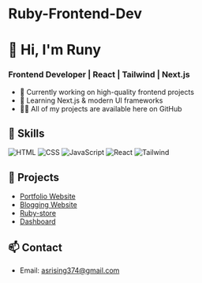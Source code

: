 # Ruby-Frontend-Dev
# 👋 Hi, I'm Runy
### Frontend Developer | React | Tailwind | Next.js  

- 🔭 Currently working on high-quality frontend projects  
- 🌱 Learning Next.js & modern UI frameworks  
- 👨‍💻 All of my projects are available here on GitHub  
## 🚀 Skills
![HTML](https://img.shields.io/badge/HTML5-orange?logo=html5)
![CSS](https://img.shields.io/badge/CSS3-blue?logo=css3)
![JavaScript](https://img.shields.io/badge/JavaScript-yellow?logo=javascript)
![React](https://img.shields.io/badge/React-blue?logo=react)
![Tailwind](https://img.shields.io/badge/TailwindCSS-38B2AC?logo=tailwind-css)

## 📌 Projects
- [Portfolio Website](https://ruby-here.github.io/Portfolio-website/)  
- [Blogging Website](https://ruby-here.github.io/blogging-site/)
- [Ruby-store](https://ruby-here.github.io/Ruby-store/) 
- [Dashboard](https://github.com/Ruby-here/dashboard)  

## 📫 Contact
- Email: asrising374@gmail.com

